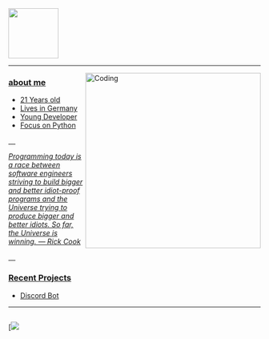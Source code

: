 
<div id="header" align="left">
  <img src="https://media.giphy.com/media/M9gbBd9nbDrOTu1Mqx/giphy.gif" width="100"/>
<div id="badges">
  <a href="your-linkedin-URL">
</div>
   <img src="https://komarev.com/ghpvc/?username=your-github-username&style=flat-square&color=blue" alt=""/>

  

- - - - - - - - -
<img align="right" alt="Coding" width="350" src="https://img1.picmix.com/output/stamp/normal/3/4/0/3/1163043_6cfd8.gif">

### about me

- 21 Years old
- Lives in Germany
- Young Developer
- Focus on Python

&emsp;

*Programming today is a race between software engineers striving to build bigger and better idiot-proof programs and the Universe trying to produce bigger and better idiots. So far, the Universe is winning. ― Rick Cook*

&emsp;

  
 ### Recent Projects
  - Discord Bot
- - - - - - - - - - 



##
[![](https://github-readme-stats.vercel.app/api?username=SickHr&show_icons=true&theme=dracula)
